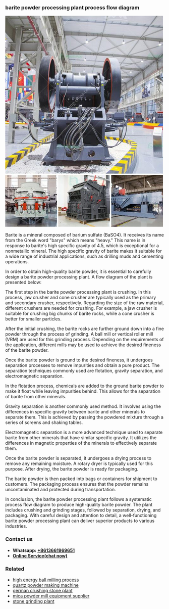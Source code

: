 <h3>barite powder processing plant process flow diagram</h3><img src='1708332492.jpg' alt=''><p>Barite is a mineral composed of barium sulfate (BaSO4). It receives its name from the Greek word "barys" which means "heavy." This name is in response to barite's high specific gravity of 4.5, which is exceptional for a nonmetallic mineral. The high specific gravity of barite makes it suitable for a wide range of industrial applications, such as drilling muds and cementing operations.</p><p>In order to obtain high-quality barite powder, it is essential to carefully design a barite powder processing plant. A flow diagram of the plant is presented below:</p><p>The first step in the barite powder processing plant is crushing. In this process, jaw crusher and cone crusher are typically used as the primary and secondary crusher, respectively. Regarding the size of the raw material, different crushers are needed for crushing. For example, a jaw crusher is suitable for crushing big chunks of barite rocks, while a cone crusher is better for smaller particles.</p><p>After the initial crushing, the barite rocks are further ground down into a fine powder through the process of grinding. A ball mill or vertical roller mill (VRM) are used for this grinding process. Depending on the requirements of the application, different mills may be used to achieve the desired fineness of the barite powder.</p><p>Once the barite powder is ground to the desired fineness, it undergoes separation processes to remove impurities and obtain a pure product. The separation techniques commonly used are flotation, gravity separation, and electromagnetic separation.</p><p>In the flotation process, chemicals are added to the ground barite powder to make it float while leaving impurities behind. This allows for the separation of barite from other minerals.</p><p>Gravity separation is another commonly used method. It involves using the differences in specific gravity between barite and other minerals to separate them. This is achieved by passing the powdered mixture through a series of screens and shaking tables.</p><p>Electromagnetic separation is a more advanced technique used to separate barite from other minerals that have similar specific gravity. It utilizes the differences in magnetic properties of the minerals to effectively separate them.</p><p>Once the barite powder is separated, it undergoes a drying process to remove any remaining moisture. A rotary dryer is typically used for this purpose. After drying, the barite powder is ready for packaging.</p><p>The barite powder is then packed into bags or containers for shipment to customers. The packaging process ensures that the powder remains uncontaminated and protected during transportation.</p><p>In conclusion, the barite powder processing plant follows a systematic process flow diagram to produce high-quality barite powder. The plant includes crushing and grinding stages, followed by separation, drying, and packaging. With careful design and attention to detail, a well-functioning barite powder processing plant can deliver superior products to various industries.</p><h3>Contact us</h3><ul><li><strong>Whatsapp:&nbsp;<a href="https://wa.me/8613661969651">+8613661969651</a></strong></li><li><a href="https://swt.shibang-china.com/?git&amp;zhl&amp;barite powder processing plant process flow diagram"><strong>Online Service(chat now)</strong></a></li></ul><h3>Related</h3><ul><li><a href='high energy ball milling process.md'>high energy ball milling process</a></li><li><a href='quartz powder making machine.md'>quartz powder making machine</a></li><li><a href='german crushing stone plant.md'>german crushing stone plant</a></li><li><a href='mica powder mill equipment supplier.md'>mica powder mill equipment supplier</a></li><li><a href='stone grinding plant.md'>stone grinding plant</a></li></ul>